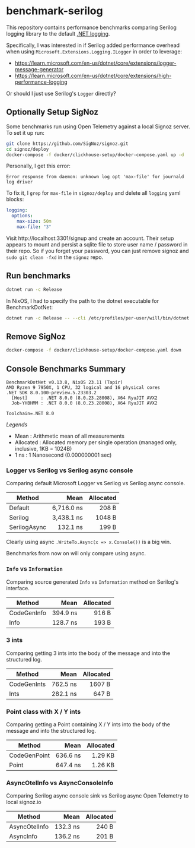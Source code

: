# benchmark-serilog

This repository contains performance benchmarks comparing Serilog logging
library to the default [.NET
logging](https://learn.microsoft.com/en-us/dotnet/core/extensions/logging?tabs=command-line).

Specifically, I was interested in if Serilog added performance overhead when using
`Microsoft.Extensions.Logging.ILogger` in order to leverage:

- https://learn.microsoft.com/en-us/dotnet/core/extensions/logger-message-generator
- https://learn.microsoft.com/en-us/dotnet/core/extensions/high-performance-logging

Or should I just use Serilog's `Logger` directly?


## Optionally Setup SigNoz

Some benchmarks run using Open Telemetry against a local Signoz server. To set it up run:

```sh
git clone https://github.com/SigNoz/signoz.git
cd signoz/deploy
docker-compose -f docker/clickhouse-setup/docker-compose.yaml up -d
```

Personally, I get this error:

```
Error response from daemon: unknown log opt 'max-file' for journald log driver
```

To fix it, I `grep` for `max-file` in `signoz/deploy` and delete all `logging` yaml blocks:

```yaml
logging:
  options:
    max-size: 50m
    max-file: "3"
```

Visit http://localhost:3301/signup and create an account. Their setup appears to
mount and persist a sqlite file to store user name / password in their repo. So
if you forget your password, you can just remove signoz and `sudo git clean
-fxd` in the `signoz` repo.

## Run benchmarks

```sh
dotnet run -c Release
```

In NixOS, I had to specify the path to the dotnet executable for BenchmarkDotNet:

```sh
dotnet run -c Release -- --cli /etc/profiles/per-user/will/bin/dotnet
```

## Remove SigNoz

```sh
docker-compose -f docker/clickhouse-setup/docker-compose.yaml down
```

## Console Benchmarks Summary

```
BenchmarkDotNet v0.13.8, NixOS 23.11 (Tapir)
AMD Ryzen 9 7950X, 1 CPU, 32 logical and 16 physical cores
.NET SDK 8.0.100-preview.5.23303.2
  [Host]     : .NET 8.0.0 (8.0.23.28008), X64 RyuJIT AVX2
  Job-YHBHMM : .NET 8.0.0 (8.0.23.28008), X64 RyuJIT AVX2

Toolchain=.NET 8.0
```

*Legends*

- Mean      : Arithmetic mean of all measurements
- Allocated : Allocated memory per single operation (managed only, inclusive, 1KB = 1024B)
- 1 ns      : 1 Nanosecond (0.000000001 sec)

### Logger vs Serilog vs Serilog async console

Comparing default Microsoft Logger vs Serilog vs Serilog async console.

| Method       |       Mean | Allocated |
|--------------|-----------:|----------:|
| Default      | 6,716.0 ns |     208 B |
| Serilog      | 3,438.1 ns |    1048 B |
| SerilogAsync |   132.1 ns |     199 B |

Clearly using async `.WriteTo.Async(x => x.Console())` is a big win.

Benchmarks from now on will only compare using async.

### `Info` vs `Information`

Comparing source generated `Info` vs `Information` method on Serilog's interface.

| Method      | Mean     | Allocated |
|------------ |---------:|----------:|
| CodeGenInfo | 394.9 ns |     916 B |
| Info        | 128.7 ns |     193 B |

### 3 ints

Comparing getting 3 ints into the body of the message and into the structured log.

| Method      | Mean     | Allocated |
|------------ |---------:|----------:|
| CodeGenInts | 762.5 ns |    1607 B |
| Ints        | 282.1 ns |     647 B |

### Point class with X / Y ints

Comparing getting a Point containing X / Y ints into the body of the message and
into the structured log.

| Method       | Mean     | Allocated |
|------------- |---------:|----------:|
| CodeGenPoint | 636.6 ns |   1.29 KB |
| Point        | 647.4 ns |   1.26 KB |

### AsyncOtelInfo vs AsyncConsoleInfo

Comparing Serilog async console sink vs Serilog async Open Telemetry to local
signoz.io

| Method        | Mean     | Allocated |
|-------------- |---------:|----------:|
| AsyncOtelInfo | 132.3 ns |     240 B |
| AsyncInfo     | 136.2 ns |     201 B |
